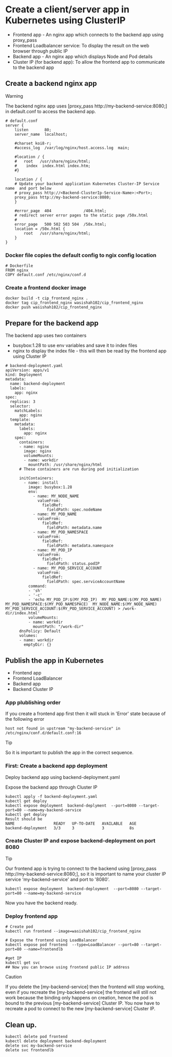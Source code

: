 # Create a client/server app in Kubernetes using ClusterIP
* Frontend app - An nginx app which connects to the backend app using proxy_pass
* Frontend Loadbalancer service: To display the result on the web browser through public IP
* Backend app - An nginx app which displays Node and Pod details
* Cluster IP (for backend app): To allow the frontend app to communicate to the backend app

## Create a backend nginx app
> [!WARNING]
> The backend nginx app uses [proxy_pass http://my-backend-service:8080;] in default.conf to access the backend app.
```
# default.conf
server {
    listen       80;
    server_name  localhost;

    #charset koi8-r;
    #access_log  /var/log/nginx/host.access.log  main;

    #location / {
    #   root   /usr/share/nginx/html;
    #    index  index.html index.htm;
    #}

    location / {
    # Update your backend application Kubernetes Cluster-IP Service name  and port below
    # proxy_pass http://<Backend-ClusterIp-Service-Name>:<Port>;  
    proxy_pass http://my-backend-service:8080;
    }

    #error_page  404              /404.html;
    # redirect server error pages to the static page /50x.html
    #
    error_page   500 502 503 504  /50x.html;
    location = /50x.html {
        root   /usr/share/nginx/html;
    }
}
```
### Docker file copies the default config to ngix config location
```
# Dockerfile
FROM nginx
COPY default.conf /etc/nginx/conf.d
```
### Create a frontend docker image
```
docker build -t cip_frontend_nginx .
docker tag cip_frontend_nginx wasishah102/cip_frontend_nginx
docker push wasishah102/cip_frontend_nginx
```
## Prepare for the backend app
The backend app uses two containers 
* busybox:1.28 to use env variables and save it to index files
* nginx to display the index file - this will then be read by the frontend app using Cluster IP

```
# backend-deployment.yaml
apiVersion: apps/v1
kind: Deployment
metadata:
  name: backend-deployment
  labels:
    app: nginx
spec:
  replicas: 3
  selector:
    matchLabels:
      app: nginx
  template:
    metadata:
      labels:
        app: nginx
    spec:
      containers:
      - name: nginx
        image: nginx
        volumeMounts:
        - name: workdir
          mountPath: /usr/share/nginx/html
      # These containers are run during pod initialization        
        
      initContainers:
        - name: install
          image: busybox:1.28
          env:
            - name: MY_NODE_NAME
              valueFrom:
                fieldRef:
                  fieldPath: spec.nodeName
            - name: MY_POD_NAME
              valueFrom:
                fieldRef:
                  fieldPath: metadata.name
            - name: MY_POD_NAMESPACE
              valueFrom:
                fieldRef:
                  fieldPath: metadata.namespace
            - name: MY_POD_IP
              valueFrom:
                fieldRef:
                  fieldPath: status.podIP
            - name: MY_POD_SERVICE_ACCOUNT
              valueFrom:
                fieldRef:
                  fieldPath: spec.serviceAccountName          
          command: 
          - 'sh'
          - '-c'
          - 'echo MY_POD_IP:$(MY_POD_IP)  MY_POD_NAME:$(MY_POD_NAME)  MY_POD_NAMESPACE:$(MY_POD_NAMESPACE)  MY_NODE_NAME:$(MY_NODE_NAME)  MY_POD_SERVICE_ACCOUNT:$(MY_POD_SERVICE_ACCOUNT) > /work-dir/index.html'
          volumeMounts:
          - name: workdir
            mountPath: "/work-dir"
      dnsPolicy: Default
      volumes:
      - name: workdir
        emptyDir: {}
```

## Publish the app in Kubernetes
* Frontend app
* Frontend LoadBalancer
* Backend app
* Backend Cluster IP

### App plublishing order 
If you create a frontend app first then it will stuck in 'Error' state because of the following error 
```
host not found in upstream "my-backend-service" in /etc/nginx/conf.d/default.conf:16
```
> [!TIP]
> So it is important to publish the app in the correct sequence. 

### First: Create a backend app deployment
Deploy backend app using backend-deployment.yaml

Expose the backend app through Cluster IP
```
kubectl apply -f backend-deployment.yaml
kubectl get deploy
kubectl expose deployment  backend-deplyment  --port=8080 --target-port=80 --name=my-backend-service
kubectl get deploy
Result should be
NAME                 READY   UP-TO-DATE   AVAILABLE   AGE
backend-deployment   3/3     3            3           8s
```
### Create Cluster IP and expose backend-deployment on port 8080
> [!TIP]
> Our frontend app is trying to connect to the backend using [proxy_pass http://my-backend-service:8080;], so it is important to name your cluster IP service 'my-backend-service' and port to '8080'.
```
kubectl expose deployment  backend-deployment  --port=8080 --target-port=80 --name=my-backend-service
```
Now you have the backend ready.
### Deploy frontend app
```
# Create pod
kubectl run frontend --image=wasishah102/cip_frontend_nginx

# Expose the frontend using LoadBalancer
kubectl expose pod frontend  --type=LoadBalancer --port=80 --target-port=80 --name=frontendlb

#get IP
kubectl get svc
## Now you can browse using frontend public IP address
```
> [!CAUTION]
> If you delete the [my-backend-service] then the frontend will stop working, even if you recreate the [my-backend-service] the frontend will still not work because the binding only happens on creation, hence the pod is bound to the previous [my-backend-service] Cluster IP.
> You now have to recreate a pod to connect to the new [my-backend-service] Cluster IP.

## Clean up.
```
kubectl delete pod frontend
kubectl delete deployment backend-deployment
delete svc my-backend-service
delete svc frontendlb
```
